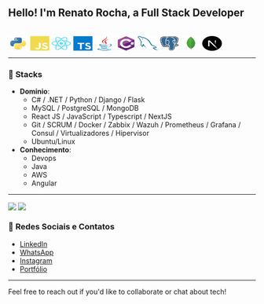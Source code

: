 ## Hello! I'm Renato Rocha, a Full Stack Developer

<div class="justify-between" style="display: inline_block"><br>
  <img align="center" alt="RPython" height="30" width="40" src="https://raw.githubusercontent.com/devicons/devicon/master/icons/python/python-original.svg">
  <img align="center" alt="RJS" height="30" width="40" src="https://raw.githubusercontent.com/devicons/devicon/master/icons/javascript/javascript-plain.svg">
  <img align="center" alt="RReact" height="30" width="40" src="https://raw.githubusercontent.com/devicons/devicon/master/icons/react/react-original.svg">
  <img align="center" alt="RTS" height="30" width="40" src="https://raw.githubusercontent.com/devicons/devicon/master/icons/typescript/typescript-original.svg">
  <img align="center" alt="RJava" height="30" width="40" src="https://raw.githubusercontent.com/devicons/devicon/master/icons/java/java-original.svg">
  <img align="center" alt="RCSharp" height="30" width="40" src="https://raw.githubusercontent.com/devicons/devicon/master/icons/csharp/csharp-original.svg">
  <img align="center" alt="RMySQL" height="30" width="40" src="https://raw.githubusercontent.com/devicons/devicon/master/icons/mysql/mysql-original.svg">
  <img align="center" alt="RPostgreSQL" height="30" width="40" src="https://raw.githubusercontent.com/devicons/devicon/master/icons/postgresql/postgresql-original.svg">
  <img align="center" alt="RMongoDB" height="30" width="40" src="https://raw.githubusercontent.com/devicons/devicon/master/icons/mongodb/mongodb-original.svg">
  <img align="center" alt="RNextJS" height="30" width="40" src="https://raw.githubusercontent.com/devicons/devicon/master/icons/nextjs/nextjs-original.svg">
</div>

---

### 🚀 **Stacks**
- **Dominio**:
  - C# / .NET / Python / Django / Flask
  - MySQL / PostgreSQL / MongoDB
  - React JS / JavaScript / Typescript / NextJS
  - Git / SCRUM / Docker / Zabbix / Wazuh / Prometheus / Grafana / Consul / Virtualizadores / Hipervisor 
  - Ubuntu/Linux 
- **Conhecimento**:
  - Devops 
  - Java
  - AWS
  - Angular 

----

<span>
  <img align="center" src="https://github-readme-stats.vercel.app/api?username=renatorf0910&show_icons=true&theme=react" />
</span>
<span>
  <img align="center" src="https://github-readme-stats.vercel.app/api/top-langs/?username=renatorf0910&layout=compact&theme=react" />
</span>


### 📲 **Redes Sociais e Contatos**
- [LinkedIn](https://linkedin.com/in/renatorf0910)
- [WhatsApp](https://wa.me/5512991752295)
- [Instagram](https://instagram.com/_renato_rf)
- [Portfólio](https://renatorf0910.netlify.app)

---

Feel free to reach out if you'd like to collaborate or chat about tech!
